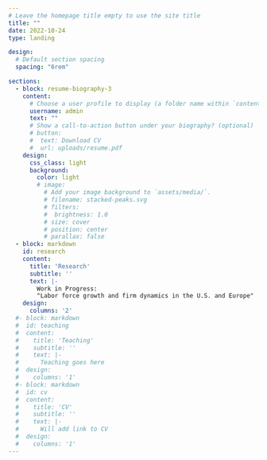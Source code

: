 ```yaml
---
# Leave the homepage title empty to use the site title
title: ""
date: 2022-10-24
type: landing

design:
  # Default section spacing
  spacing: "6rem"

sections:
  - block: resume-biography-3
    content:
      # Choose a user profile to display (a folder name within `content/authors/`)
      username: admin
      text: ""
      # Show a call-to-action button under your biography? (optional)
      # button:
      #  text: Download CV
      #  url: uploads/resume.pdf
    design:
      css_class: light
      background:
        color: light
        # image:
          # Add your image background to `assets/media/`.
          # filename: stacked-peaks.svg
          # filters:
          #  brightness: 1.0
          # size: cover
          # position: center
          # parallax: false
  - block: markdown
    id: research
    content:
      title: 'Research'
      subtitle: ''
      text: |-
        Work in Progress:
        "Labor force growth and firm dynamics in the U.S. and Europe"
    design:
      columns: '2'
  #- block: markdown
  #  id: teaching
  #  content:
  #    title: 'Teaching'
  #    subtitle: ''
  #    text: |-
  #      Teaching goes here
  #  design:
  #    columns: '1'  
  #- block: markdown
  #  id: cv
  #  content:
  #    title: 'CV'
  #    subtitle: ''
  #    text: |-
  #      Will add link to CV
  #  design:
  #    columns: '1'             
---
```

